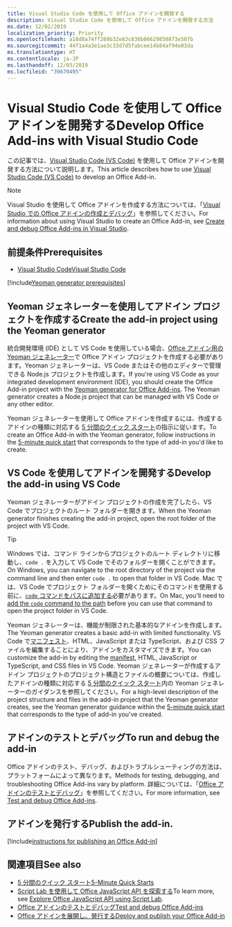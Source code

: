 ```yaml
---
title: Visual Studio Code を使用して Office アドインを開発する
description: Visual Studio Code を使用して Office アドインを開発する方法
ms.date: 12/02/2019
localization_priority: Priority
ms.openlocfilehash: a18d8a74ff269b32e83c836b06629850873e507b
ms.sourcegitcommit: 44f1a4a3e1ae3c33d7d5fabcee14b84af94e03da
ms.translationtype: HT
ms.contentlocale: ja-JP
ms.lasthandoff: 12/03/2019
ms.locfileid: "39670495"
---
```

# <a name="develop-office-add-ins-with-visual-studio-code"></a><span data-ttu-id="e4c04-103">Visual Studio Code を使用して Office アドインを開発する</span><span class="sxs-lookup"><span data-stu-id="e4c04-103">Develop Office Add-ins with Visual Studio Code</span></span>

<span data-ttu-id="e4c04-104">この記事では、[Visual Studio Code (VS Code)](https://code.visualstudio.com) を使用して Office アドインを開発する方法について説明します。</span><span class="sxs-lookup"><span data-stu-id="e4c04-104">This article describes how to use [Visual Studio Code (VS Code)](https://code.visualstudio.com) to develop an Office Add-in.</span></span>

> [!NOTE]
> <span data-ttu-id="e4c04-105">Visual Studio を使用して Office アドインを作成する方法については、「[Visual Studio での Office アドインの作成とデバッグ](create-and-debug-office-add-ins-in-visual-studio.md)」を参照してください。</span><span class="sxs-lookup"><span data-stu-id="e4c04-105">For information about using Visual Studio to create an Office Add-in, see [Create and debug Office Add-ins in Visual Studio](create-and-debug-office-add-ins-in-visual-studio.md).</span></span>

## <a name="prerequisites"></a><span data-ttu-id="e4c04-106">前提条件</span><span class="sxs-lookup"><span data-stu-id="e4c04-106">Prerequisites</span></span>

- [<span data-ttu-id="e4c04-107">Visual Studio Code</span><span class="sxs-lookup"><span data-stu-id="e4c04-107">Visual Studio Code</span></span>](https://code.visualstudio.com/)

[!include[Yeoman generator prerequisites](../includes/quickstart-yo-prerequisites.md)]

## <a name="create-the-add-in-project-using-the-yeoman-generator"></a><span data-ttu-id="e4c04-108">Yeoman ジェネレーターを使用してアドイン プロジェクトを作成する</span><span class="sxs-lookup"><span data-stu-id="e4c04-108">Create the add-in project using the Yeoman generator</span></span>

<span data-ttu-id="e4c04-109">統合開発環境 (IDE) として VS Code を使用している場合、[Office アドイン用の Yeoman ジェネレーター](https://github.com/OfficeDev/generator-office)で Office アドイン プロジェクトを作成する必要があります。Yeoman ジェネレーターは、VS Code またはその他のエディターで管理できる Node.js プロジェクトを作成します。</span><span class="sxs-lookup"><span data-stu-id="e4c04-109">If you're using VS Code as your integrated development environment (IDE), you should create the Office Add-in project with the [Yeoman generator for Office Add-ins](https://github.com/OfficeDev/generator-office). The Yeoman generator creates a Node.js project that can be managed with VS Code or any other editor.</span></span> 

<span data-ttu-id="e4c04-110">Yeoman ジェネレーターを使用して Office アドインを作成するには、作成するアドインの種類に対応する [5 分間のクイック スタート](../index.md)の指示に従います。</span><span class="sxs-lookup"><span data-stu-id="e4c04-110">To create an Office Add-in with the Yeoman generator, follow instructions in the [5-minute quick start](../index.md) that corresponds to the type of add-in you'd like to create.</span></span>

## <a name="develop-the-add-in-using-vs-code"></a><span data-ttu-id="e4c04-111">VS Code を使用してアドインを開発する</span><span class="sxs-lookup"><span data-stu-id="e4c04-111">Develop the add-in using VS Code</span></span>

<span data-ttu-id="e4c04-112">Yeoman ジェネレーターがアドイン プロジェクトの作成を完了したら、VS Code でプロジェクトのルート フォルダーを開きます。</span><span class="sxs-lookup"><span data-stu-id="e4c04-112">When the Yeoman generator finishes creating the add-in project, open the root folder of the project with VS Code.</span></span> 

> [!TIP]
> <span data-ttu-id="e4c04-113">Windows では、コマンド ラインからプロジェクトのルート ディレクトリに移動し、`code .` を入力して VS Code でそのフォルダーを開くことができます。</span><span class="sxs-lookup"><span data-stu-id="e4c04-113">On Windows, you can navigate to the root directory of the project via the command line and then enter `code .` to open that folder in VS Code.</span></span> <span data-ttu-id="e4c04-114">Mac では、VS Code でプロジェクト フォルダーを開くためにそのコマンドを使用する前に、[`code` コマンドをパスに追加する](https://code.visualstudio.com/docs/setup/mac#_launching-from-the-command-line)必要があります。</span><span class="sxs-lookup"><span data-stu-id="e4c04-114">On Mac, you'll need to [add the `code` command to the path](https://code.visualstudio.com/docs/setup/mac#_launching-from-the-command-line) before you can use that command to open the project folder in VS Code.</span></span>

<span data-ttu-id="e4c04-115">Yeoman ジェネレーターは、機能が制限された基本的なアドインを作成します。</span><span class="sxs-lookup"><span data-stu-id="e4c04-115">The Yeoman generator creates a basic add-in with limited functionality.</span></span> <span data-ttu-id="e4c04-116">VS Code で[マニフェスト](add-in-manifests.md)、HTML、JavaScript または TypeScript、および CSS ファイルを編集することにより、アドインをカスタマイズできます。</span><span class="sxs-lookup"><span data-stu-id="e4c04-116">You can customize the add-in by editing the [manifest](add-in-manifests.md), HTML, JavaScript or TypeScript, and CSS files in VS Code.</span></span> <span data-ttu-id="e4c04-117">Yeoman ジェネレーターが作成するアドイン プロジェクトのプロジェクト構造とファイルの概要については、作成したアドインの種類に対応する [5 分間のクイック スタート](../index.md)内の Yeoman ジェネレーターのガイダンスを参照してください。</span><span class="sxs-lookup"><span data-stu-id="e4c04-117">For a high-level description of the project structure and files in the add-in project that the Yeoman generator creates, see the Yeoman generator guidance within the [5-minute quick start](../index.md) that corresponds to the type of add-in you've created.</span></span>

## <a name="test-and-debug-the-add-in"></a><span data-ttu-id="e4c04-118">アドインのテストとデバッグ</span><span class="sxs-lookup"><span data-stu-id="e4c04-118">To run and debug the add-in</span></span>

<span data-ttu-id="e4c04-119">Office アドインのテスト、デバッグ、およびトラブルシューティングの方法は、プラットフォームによって異なります。</span><span class="sxs-lookup"><span data-stu-id="e4c04-119">Methods for testing, debugging, and troubleshooting Office Add-ins vary by platform.</span></span> <span data-ttu-id="e4c04-120">詳細については、「[Office アドインのテストとデバッグ](../testing/test-debug-office-add-ins.md)」を参照してください。</span><span class="sxs-lookup"><span data-stu-id="e4c04-120">For more information, see [Test and debug Office Add-ins](../testing/test-debug-office-add-ins.md).</span></span>

## <a name="publish-the-add-in"></a><span data-ttu-id="e4c04-121">アドインを発行する</span><span class="sxs-lookup"><span data-stu-id="e4c04-121">Publish the add-in.</span></span>

[!include[instructions for publishing an Office Add-in](../includes/publish-add-in.md)]

## <a name="see-also"></a><span data-ttu-id="e4c04-122">関連項目</span><span class="sxs-lookup"><span data-stu-id="e4c04-122">See also</span></span>

- [<span data-ttu-id="e4c04-123">5 分間のクイック スタート</span><span class="sxs-lookup"><span data-stu-id="e4c04-123">5-Minute Quick Starts</span></span>](../index.md)
- <span data-ttu-id="e4c04-124">[Script Lab を使用して Office JavaScript API を探索する](../overview/explore-with-script-lab.md)</span><span class="sxs-lookup"><span data-stu-id="e4c04-124">To learn more, see [Explore Office JavaScript API using Script Lab](../overview/explore-with-script-lab.md).</span></span>
- [<span data-ttu-id="e4c04-125">Office アドインのテストとデバッグ</span><span class="sxs-lookup"><span data-stu-id="e4c04-125">Test and debug Office Add-ins</span></span>](../testing/test-debug-office-add-ins.md)
- [<span data-ttu-id="e4c04-126">Office アドインを展開し、発行する</span><span class="sxs-lookup"><span data-stu-id="e4c04-126">Deploy and publish your Office Add-in</span></span>](../publish/publish.md)